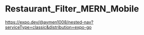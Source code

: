# Restaurant_Filter_MERN_Mobile

https://expo.dev/@aymen1008/nested-nav?serviceType=classic&distribution=expo-go




